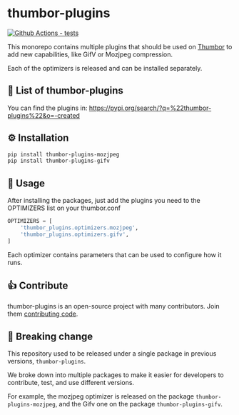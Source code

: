 # thumbor-plugins
[![Github Actions - tests](https://github.com/thumbor/thumbor-plugins/actions/workflows/test.yml/badge.svg)](https://github.com/thumbor/thumbor-plugins/actions)

This monorepo contains multiple plugins that should be used on
[Thumbor][thumbor] to add new capabilities, like GifV or Mozjpeg compression.

Each of the optimizers is released and can be installed separately.

## 📜 List of thumbor-plugins

You can find the plugins in: https://pypi.org/search/?q=%22thumbor-plugins%22&o=-created

## ⚙️ Installation

```bash
pip install thumbor-plugins-mozjpeg
pip install thumbor-plugins-gifv
```

## 🎯 Usage

After installing the packages, just add the plugins you need to the OPTIMIZERS
list on your thumbor.conf

```python
OPTIMIZERS = [
    'thumbor_plugins.optimizers.mozjpeg',
    'thumbor_plugins.optimizers.gifv',
]
```

Each optimizer contains parameters that can be used to configure how it runs.

## 👍 Contribute

thumbor-plugins is an open-source project with many contributors. Join them
[contributing code][contributing].


## 🚨 Breaking change

This repository used to be released under a single package in previous
versions, `thumbor-plugins`.

We broke down into multiple packages to make it easier for developers to
contribute, test, and use different versions.

For example, the mozjpeg optimizer is released on the package
`thumbor-plugins-mozjpeg`, and the Gifv one on the package
`thumbor-plugins-gifv`.

[contributing]: https://github.com/thumbor/thumbor-plugins/blob/master/CONTRIBUTING.md
[thumbor]: https://github.com/thumbor/thumbor

